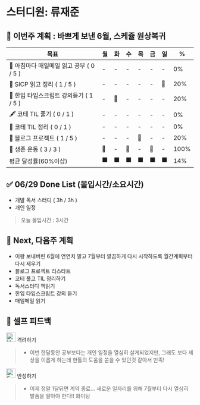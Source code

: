 # 스터디원: 류재준

## 🚀 이번주 계획 : 바쁘게 보낸 6월, 스케쥴 원상복귀

| 목표                            | 월   | 화   | 수   | 목   | 금   | 일   | %   |
| ------------------------------- | --- | --- | --- | --- | --- | --- | --- |
| 📰 아침마다 매일메일 읽고 공부 ( 0 / 5 ) |-|-|-|-|-|-| 0% |
| 📖 SICP 읽고 정리 ( 1 / 5 ) |-|-|-|-|-|🌠| 20% |
| 📌 한입 타입스크립트 강의듣기 ( 1 / 5 ) |-|🌠|-|-|-|-| 20% |
| 🖋️ 코테 TIL 풀기 ( 0 / 1 ) |-|-|-|-|-|-| 0% |
| 🧵 코테 TIL 정리 ( 0 / 1 ) |-|-|-|-|-|-| 0% |
| 👀 블로그 프로젝트 ( 1 / 5 ) |-|-|-|🌠|-|-| 20% |
| 💪 생존 운동 ( 3 / 3 )               |🌠|-|🌠|-|🌠|-| 100% |
| 평균 달성률(60%이상)      |⬛|⬛|⬛|⬛|⬛|⬛|  14% |

## ✅ 06/29 Done List (몰입시간/소요시간) 
- 개발 독서 스터디 ( 3h / 3h )
- 개인 일정
> 오늘 몰입시간 : 3시간

## 🌱 Next, 다음주 계획
- 이왕 보내버린 6월에 연연치 말고 7월부터 깔끔하게 다시 시작하도록 월간계획부터 다시 세우기
- 블로그 프로젝트 리스타트
- 코테 풀고 TIL 정리하기
- 독서스터디 책읽기
- 한입 타입스크립트 강의 듣기
- 매일메일 읽기


## 🎉 셀프 피드백

<img src="https://raw.githubusercontent.com/Tarikul-Islam-Anik/Animated-Fluent-Emojis/master/Emojis/Smilies/Hugging%20Face.png" alt="Hugging Face" width="25" height="25"> 격려하기</img>

> - 이번 한달동안 공부보다는 개인 일정을 열심히 살게되었지만, 그래도 보다 세상을 이롭게 하는데 한톨의 도움을 쏟을 수 있던것 같아서 만족!

<img src="https://raw.githubusercontent.com/Tarikul-Islam-Anik/Animated-Fluent-Emojis/master/Emojis/Smilies/Face%20with%20Monocle.png" alt="Face with Monocle" width="25" height="25"> 반성하기</img>

> - 이제 정말 1달뒤면 계약 종료... 새로운 일자리를 위해 7월부터 다시 열심히 발품을 팔아야 한다!! 화이팅
